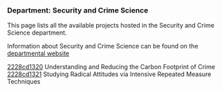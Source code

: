 ### Department: Security and Crime Science

This page lists all the available projects hosted in the Security and Crime Science department.

Information about Security and Crime Science can be found on the [departmental website](https://www.ucl.ac.uk/security-crime-science)

[2228cd1320](../projects/2228cd1320.md) Understanding and Reducing the Carbon Footprint of Crime
[2228cd1321](../projects/2228cd1321.md) Studying Radical Attitudes via Intensive Repeated Measure Techniques

